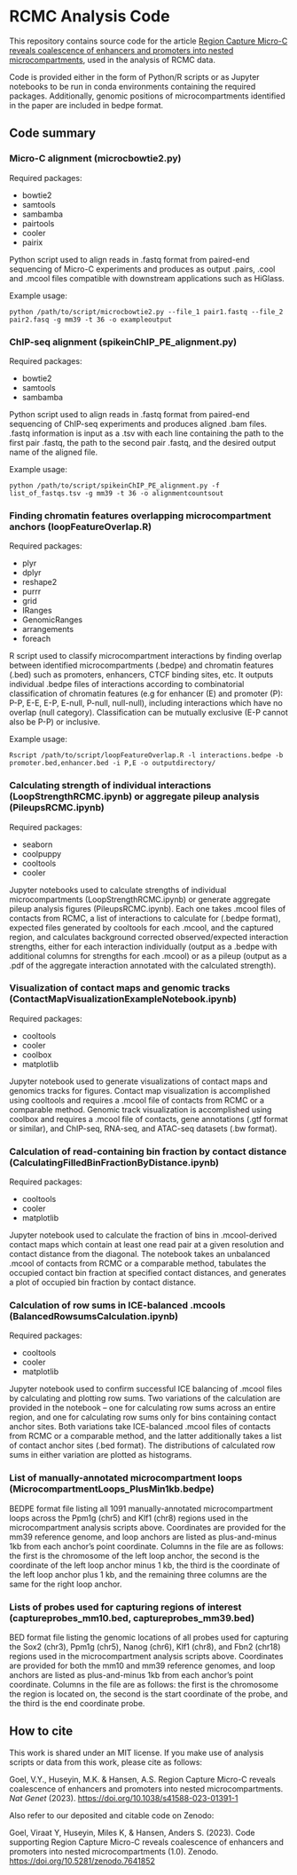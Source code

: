 # RCMC Analysis Code
This repository contains source code for the article [Region Capture Micro-C reveals coalescence of enhancers and promoters into nested microcompartments](https://www.nature.com/articles/s41588-023-01391-1), used in the analysis of RCMC data. 

Code is provided either in the form of Python/R scripts or as Jupyter notebooks to be run in conda environments containing the required packages. Additionally, genomic positions of microcompartments identified in the paper are included in bedpe format.

## Code summary
### Micro-C alignment (microcbowtie2.py)
Required packages:
-	bowtie2
-	samtools
-	sambamba
-	pairtools
-	cooler
-	pairix

Python script used to align reads in .fastq format from paired-end sequencing of Micro-C experiments and produces as output .pairs, .cool and .mcool files compatible with downstream applications such as HiGlass.

Example usage:

```
python /path/to/script/microcbowtie2.py --file_1 pair1.fastq --file_2 pair2.fasq -g mm39 -t 36 -o exampleoutput
```

### ChIP-seq alignment (spikeinChIP_PE_alignment.py)
Required packages:
-	bowtie2
-	samtools
-	sambamba

Python script used to align reads in .fastq format from paired-end sequencing of ChIP-seq experiments and produces aligned .bam files. .fastq information is input as a .tsv with each line containing the path to the first pair .fastq, the path to the second pair .fastq, and the desired output name of the aligned file.

Example usage:

```
python /path/to/script/spikeinChIP_PE_alignment.py -f list_of_fastqs.tsv -g mm39 -t 36 -o alignmentcountsout
```

### Finding chromatin features overlapping microcompartment anchors (loopFeatureOverlap.R)
Required packages:
-	plyr
-	dplyr
-	reshape2
-	purrr
-	grid
-	IRanges
-	GenomicRanges
-	arrangements
-	foreach

R script used to classify microcompartment interactions by finding overlap between identified microcompartments (.bedpe) and chromatin features (.bed) such as promoters, enhancers, CTCF binding sites, etc. It outputs individual .bedpe files of interactions according to combinatorial classification of chromatin features (e.g for enhancer (E) and promoter (P): P-P, E-E, E-P, E-null, P-null, null-null), including interactions which have no overlap (null category). Classification can be mutually exclusive (E-P cannot also be P-P) or inclusive.

Example usage:

```
Rscript /path/to/script/loopFeatureOverlap.R -l interactions.bedpe -b promoter.bed,enhancer.bed -i P,E -o outputdirectory/
```

### Calculating strength of individual interactions (LoopStrengthRCMC.ipynb) or aggregate pileup analysis (PileupsRCMC.ipynb)
Required packages:
-	seaborn
-	coolpuppy
-	cooltools
-	cooler

Jupyter notebooks used to calculate strengths of individual microcompartments (LoopStrengthRCMC.ipynb) or generate aggregate pileup analysis figures (PileupsRCMC.ipynb). Each one takes .mcool files of contacts from RCMC, a list of interactions to calculate for (.bedpe format), expected files generated by cooltools for each .mcool, and the captured region, and calculates background corrected observed/expected interaction strengths, either for each interaction individually (output as a .bedpe with additional columns for strengths for each .mcool) or as a pileup (output as a .pdf of the aggregate interaction annotated with the calculated strength).

### Visualization of contact maps and genomic tracks (ContactMapVisualizationExampleNotebook.ipynb)
Required packages:
-	cooltools
-	cooler
-	coolbox
-	matplotlib

Jupyter notebook used to generate visualizations of contact maps and genomics tracks for figures. Contact map visualization is accomplished using cooltools and requires a .mcool file of contacts from RCMC or a comparable method. Genomic track visualization is accomplished using coolbox and requires a .mcool file of contacts, gene annotations (.gtf format or similar), and ChIP-seq, RNA-seq, and ATAC-seq datasets (.bw format).

### Calculation of read-containing bin fraction by contact distance (CalculatingFilledBinFractionByDistance.ipynb)
Required packages:
-	cooltools
-	cooler
-	matplotlib

Jupyter notebook used to calculate the fraction of bins in .mcool-derived contact maps which contain at least one read pair at a given resolution and contact distance from the diagonal. The notebook takes an unbalanced .mcool of contacts from RCMC or a comparable method, tabulates the occupied contact bin fraction at specified contact distances, and generates a plot of occupied bin fraction by contact distance.

### Calculation of row sums in ICE-balanced .mcools (BalancedRowsumsCalculation.ipynb)
Required packages:
-	cooltools
-	cooler
-	matplotlib

Jupyter notebook used to confirm successful ICE balancing of .mcool files by calculating and plotting row sums. Two variations of the calculation are provided in the notebook – one for calculating row sums across an entire region, and one for calculating row sums only for bins containing contact anchor sites. Both variations take ICE-balanced .mcool files of contacts from RCMC or a comparable method, and the latter additionally takes a list of contact anchor sites (.bed format). The distributions of calculated row sums in either variation are plotted as histograms.

### List of manually-annotated microcompartment loops (MicrocompartmentLoops_PlusMin1kb.bedpe)
BEDPE format file listing all 1091 manually-annotated microcompartment loops across the Ppm1g (chr5) and Klf1 (chr8) regions used in the microcompartment analysis scripts above. Coordinates are provided for the mm39 reference genome, and loop anchors are listed as plus-and-minus 1kb from each anchor’s point coordinate. Columns in the file are as follows: the first is the chromosome of the left loop anchor, the second is the coordinate of the left loop anchor minus 1 kb, the third is the coordinate of the left loop anchor plus 1 kb, and the remaining three columns are the same for the right loop anchor.

### Lists of probes used for capturing regions of interest (captureprobes_mm10.bed, captureprobes_mm39.bed)
BED format file listing the genomic locations of all probes used for capturing the Sox2 (chr3), Ppm1g (chr5), Nanog (chr6), Klf1 (chr8), and Fbn2 (chr18) regions used in the microcompartment analysis scripts above. Coordinates are provided for both the mm10 and mm39 reference genomes, and loop anchors are listed as plus-and-minus 1kb from each anchor’s point coordinate. Columns in the file are as follows: the first is the chromosome the region is located on, the second is the start coordinate of the probe, and the third is the end coordinate probe.

## How to cite
This work is shared under an MIT license. If you make use of analysis scripts or data from this work, please cite as follows:

Goel, V.Y., Huseyin, M.K. & Hansen, A.S. Region Capture Micro-C reveals coalescence of enhancers and promoters into nested microcompartments. *Nat Genet* (2023). https://doi.org/10.1038/s41588-023-01391-1

Also refer to our deposited and citable code on Zenodo:

Goel, Viraat Y, Huseyin, Miles K, & Hansen, Anders S. (2023). Code supporting Region Capture Micro-C reveals coalescence of enhancers and promoters into nested microcompartments (1.0). Zenodo. https://doi.org/10.5281/zenodo.7641852
